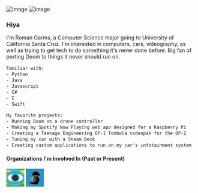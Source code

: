 ![image](Banner.png)
![image](Banner2.png)

### Hiya

I'm Roman Garms, a Computer Science major going to University of California Santa Cruz. I'm interested in computers, cars, videography, as well as trying to get tech to do something it's never done before. Big fan of porting Doom to things it never should run on.

```
Familiar with:
- Python
- Java
- Javascript
- C#
- C
- Swift
```

```
My favorite projects:
- Running Doom on a drone controller
- Making my Spotify Now Playing web app designed for a Raspberry Pi
- Creating a Teenage Engineering OP-1 Tombola videopak for the OP-Z
- Tuning my car with a Steam Deck
- Creating custom applications to run on my car's infotainment system
```
#### Organizations I'm Involved In (Past or Present)
[<img src="VideolabCreators.png" width="48">](https://github.com/Videolab-Creators-Group)
[<img src="CodeNinjas.png" width="48">](https://github.com/CNSeattle)
